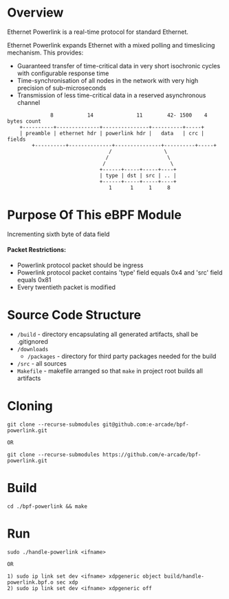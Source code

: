 # Overview

Ethernet Powerlink is a real-time protocol for standard Ethernet.

Ethernet Powerlink expands Ethernet with a mixed polling and timeslicing mechanism. This provides:
-   Guaranteed transfer of time-critical data in very short isochronic cycles with configurable response time
-   Time-synchronisation of all nodes in the network with very high precision of sub-microseconds
-   Transmission of less time-critical data in a reserved asynchronous channel

```
              8           14              11        42- 1500    4      bytes count
	+----------+--------------+---------------+----------+-----+
	| preamble | ethernet hdr | powerlink hdr |   data   | crc |   fields
        +----------+--------------+---------------+----------+-----+
                                 /                 \
                                /                   \
                               /                     \
                              +------+-----+-----+----+
                              | type | dst | src | .. |
                              +------+-----+-----+----+
                                 1      1     1     8
```

# Purpose Of This eBPF Module
Incrementing sixth byte of data field

#### Packet Restrictions:
-   Powerlink protocol packet should be ingress
-   Powerlink protocol packet contains 'type' field equals 0x4 and 'src' field equals 0x81
-   Every twentieth packet is modified

# Source Code Structure

-   `/build` - directory encapsulating all generated artifacts, shall be .gitignored
-   `/downloads`
    -   `/packages` - directory for third party packages needed for the build
-   `/src` - all sources
-   `Makefile` - makefile arranged so that `make` in project root builds all artifacts

# Cloning

```
git clone --recurse-submodules git@github.com:e-arcade/bpf-powerlink.git

OR

git clone --recurse-submodules https://github.com/e-arcade/bpf-powerlink.git
```

# Build

```
cd ./bpf-powerlink && make
```

# Run

```
sudo ./handle-powerlink <ifname>

OR

1) sudo ip link set dev <ifname> xdpgeneric object build/handle-powerlink.bpf.o sec xdp
2) sudo ip link set dev <ifname> xdpgeneric off
```

